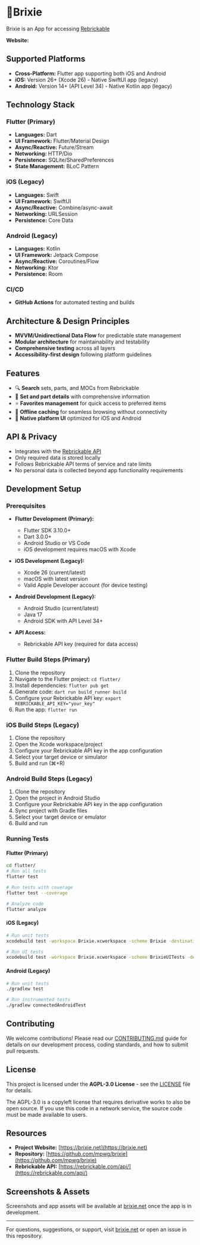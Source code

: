 # 🧱Brixie

Brixie is an App for accessing [Rebrickable](https://rebrickable.com)

**Website:**

## Supported Platforms

- **Cross-Platform:** Flutter app supporting both iOS and Android
- **iOS:** Version 26+ (Xcode 26) - Native SwiftUI app (legacy)
- **Android:** Version 14+ (API Level 34) - Native Kotlin app (legacy)

## Technology Stack

### Flutter (Primary)
- **Languages:** Dart
- **UI Framework:** Flutter/Material Design
- **Async/Reactive:** Future/Stream
- **Networking:** HTTP/Dio
- **Persistence:** SQLite/SharedPreferences
- **State Management:** BLoC Pattern

### iOS (Legacy)
- **Languages:** Swift
- **UI Framework:** SwiftUI
- **Async/Reactive:** Combine/async-await
- **Networking:** URLSession
- **Persistence:** Core Data

### Android (Legacy)
- **Languages:** Kotlin
- **UI Framework:** Jetpack Compose
- **Async/Reactive:** Coroutines/Flow
- **Networking:** Ktor
- **Persistence:** Room

### CI/CD
- **GitHub Actions** for automated testing and builds

## Architecture & Design Principles

- **MVVM/Unidirectional Data Flow** for predictable state management
- **Modular architecture** for maintainability and testability
- **Comprehensive testing** across all layers
- **Accessibility-first design** following platform guidelines

## Features

- 🔍 **Search** sets, parts, and MOCs from Rebrickable
- 📱 **Set and part details** with comprehensive information
- ⭐ **Favorites management** for quick access to preferred items
- 📱 **Offline caching** for seamless browsing without connectivity
- 🎨 **Native platform UI** optimized for iOS and Android

## API & Privacy

- Integrates with the [Rebrickable API](https://rebrickable.com/api/)
- Only required data is stored locally
- Follows Rebrickable API terms of service and rate limits
- No personal data is collected beyond app functionality requirements

## Development Setup

### Prerequisites

- **Flutter Development (Primary):**
  - Flutter SDK 3.10.0+
  - Dart 3.0.0+
  - Android Studio or VS Code
  - iOS development requires macOS with Xcode

- **iOS Development (Legacy):**
  - Xcode 26 (current/latest)
  - macOS with latest version
  - Valid Apple Developer account (for device testing)

- **Android Development (Legacy):**
  - Android Studio (current/latest)
  - Java 17
  - Android SDK with API Level 34+

- **API Access:**
  - Rebrickable API key (required for data access)

### Flutter Build Steps (Primary)

1. Clone the repository
2. Navigate to the Flutter project: `cd flutter/`
3. Install dependencies: `flutter pub get`
4. Generate code: `dart run build_runner build`
5. Configure your Rebrickable API key: `export REBRICKABLE_API_KEY="your_key"`
6. Run the app: `flutter run`

### iOS Build Steps (Legacy)

1. Clone the repository
2. Open the Xcode workspace/project
3. Configure your Rebrickable API key in the app configuration
4. Select your target device or simulator
5. Build and run (⌘+R)

### Android Build Steps (Legacy)

1. Clone the repository
2. Open the project in Android Studio
3. Configure your Rebrickable API key in the app configuration
4. Sync project with Gradle files
5. Select your target device or emulator
6. Build and run

### Running Tests

#### Flutter (Primary)
```bash
cd flutter/
# Run all tests
flutter test

# Run tests with coverage
flutter test --coverage

# Analyze code
flutter analyze
```

#### iOS (Legacy)
```bash
# Run unit tests
xcodebuild test -workspace Brixie.xcworkspace -scheme Brixie -destination 'platform=iOS Simulator,name=iPhone 15'

# Run UI tests
xcodebuild test -workspace Brixie.xcworkspace -scheme BrixieUITests -destination 'platform=iOS Simulator,name=iPhone 15'
```

#### Android (Legacy)
```bash
# Run unit tests
./gradlew test

# Run instrumented tests
./gradlew connectedAndroidTest
```

## Contributing

We welcome contributions! Please read our [CONTRIBUTING.md](CONTRIBUTING.md) guide for details on our development process, coding standards, and how to submit pull requests.

## License

This project is licensed under the **AGPL-3.0 License** - see the [LICENSE](LICENSE) file for details.

The AGPL-3.0 is a copyleft license that requires derivative works to also be open source. If you use this code in a network service, the source code must be made available to users.

## Resources

- **Project Website:** [https://brixie.net](https://brixie.net)
- **Repository:** [https://github.com/mpwg/brixie](https://github.com/mpwg/brixie)
- **Rebrickable API:** [https://rebrickable.com/api/](https://rebrickable.com/api/)

## Screenshots & Assets

Screenshots and app assets will be available at [brixie.net](https://brixie.net) once the app is in development.

---

For questions, suggestions, or support, visit [brixie.net](https://brixie.net) or open an issue in this repository.
